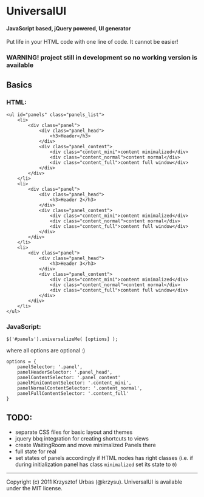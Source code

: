 UniversalUI
===========

#### JavaScript based, jQuery powered, UI generator ####

Put life in your HTML code with one line of code. It cannot be easier!

### WARNING! project still in development so no working version is available ###

Basics
------

### HTML: ###

	<ul id="panels" class="panels_list">
		<li>
			<div class="panel">
				<div class="panel_head">
					<h3>Header</h3>
				</div>
				<div class="panel_content">
					<div class="content_mini">content minimalized</div>
					<div class="content_normal">content normal</div>
					<div class="content_full">content full window</div>
				</div>
			</div>
		</li>
		<li>
			<div class="panel">
				<div class="panel_head">
					<h3>Header 2</h3>
				</div>
				<div class="panel_content">
					<div class="content_mini">content minimalized</div>
					<div class="content_normal">content normal</div>
					<div class="content_full">content full window</div>
				</div>
			</div>
		</li>
		<li>  
			<div class="panel">
				<div class="panel_head">
					<h3>Header 3</h3>
				</div>
				<div class="panel_content">
					<div class="content_mini">content minimalized</div>
					<div class="content_normal">content normal</div>
					<div class="content_full">content full window</div>
				</div>
			</div>
		</li>
	</ul>

### JavaScript: ###

	$('#panels').universalizeMe( [options] );

where all options are optional :)

	options = {
		panelSelector: '.panel',
		panelHeaderSelector: '.panel_head',
		panelContentSelector: '.panel_content'
		panelMiniContentSelector: '.content_mini',
		panelNormalContentSelector: '.content_normal',
		panelFullContentSelector: '.content_full'
	}

TODO:
-----

-   separate CSS files for basic layout and themes
-   jquery bbq integration for creating shortcuts to views
-   create WaitingRoom and move minimalized Panels there
-   full state for real
-   set states of panels accordingly if HTML nodes has right classes (i.e. if during initialization panel has class `minimalized` set its state to `0`)

* * *

Copyright (c) 2011 Krzysztof Urbas (@krzysu). UniversalUI is available under the MIT license.